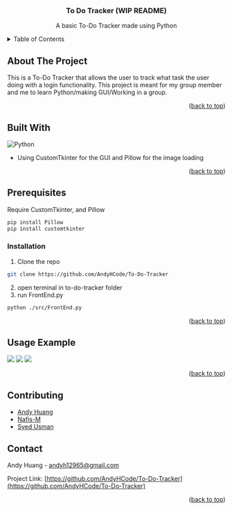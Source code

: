 <a name="readme-top"></a>

<!-- PROJECT LOGO -->
<br />
<div align="center">
  <a href="https://github.com/AndyHCode/To-Do-Tracker">
  </a>

<h3 align="center">To Do Tracker (WIP README)</h3>
  <p align="center">
    A basic To-Do Tracker made using Python
    <br />
  </p>
</div>



<!-- TABLE OF CONTENTS -->
<details>
  <summary>Table of Contents</summary>
  <ol>
    <li>
      <a href="#about-the-project">About The Project</a>
      <ul>
        <li><a href="#built-with">Built With</a></li>
      </ul>
    </li>
    <li><a href="#prerequisites">Prerequisites</a></li>
    <li><a href="#installation">Installation</a></li>
    <li><a href="#usage-example">Usage Example</a></li>
    <li><a href="#contributing">Contributing</a></li>
    <li><a href="#contact">Contact</a></li>
  </ol>
</details>



<!-- ABOUT THE PROJECT -->
## About The Project
This is a To-Do Tracker that allows the user to track what task the user doing
with a login functionality. This project is meant for my group member and me to learn Python/making GUI/Working in a group.

<p align="right">(<a href="#readme-top">back to top</a>)</p>



## Built With
![Python](https://img.shields.io/badge/python-3670A0?style=for-the-badge&logo=python&logoColor=ffdd54)

* Using CustomTkinter for the GUI and Pillow for the image loading


<p align="right">(<a href="#readme-top">back to top</a>)</p>



<!-- GETTING STARTED -->
## Prerequisites
Require CustomTkinter, and Pillow
  ```sh
  pip install Pillow
  pip install customtkinter
  ```

### Installation

1. Clone the repo
  ```sh
  git clone https://github.com/AndyHCode/To-Do-Tracker
  ```
2. open terminal in to-do-tracker folder
3. run FrontEnd.py
  ```sh
  python ./src/FrontEnd.py
  ```
<p align="right">(<a href="#readme-top">back to top</a>)</p>



<!-- USAGE EXAMPLES -->
## Usage Example
![](/imges/Login.gif)
![](/imges/Move.gif)
![](/imges/Rename.gif)


<p align="right">(<a href="#readme-top">back to top</a>)</p>

<!-- CONTRIBUTING -->
## Contributing
* [Andy Huang](https://github.com/AndyHCode)
* [Nafis-M](https://github.com/Nafis-M)
* [Syed Usman](https://github.com/UZIIMAN)

<!-- CONTACT -->
## Contact

Andy Huang - andyh12965@gmail.com

Project Link: [https://github.com/AndyHCode/To-Do-Tracker](https://github.com/AndyHCode/To-Do-Tracker)

<p align="right">(<a href="#readme-top">back to top</a>)</p>


<!-- MARKDOWN LINKS & IMAGES -->
<!-- https://www.markdownguide.org/basic-syntax/#reference-style-links -->

[linkedin-shield]: https://img.shields.io/badge/-LinkedIn-black.svg?style=for-the-badge&logo=linkedin&colorB=555
[linkedin-url]: https://www.linkedin.com/in/andy-huang-649046212/
